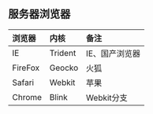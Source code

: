 ## 服务器浏览器
| 浏览器  | 内核    | 备注           |
| :------- | :------- | :-------------- |
| IE      | Trident | IE、国产浏览器 |
| FireFox | Geocko  | 火狐           |
| Safari  | Webkit  | 苹果           |
| Chrome  | Blink   | Webkit分支     |


